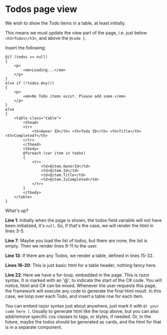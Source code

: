 # Todos page view
We wish to show the Todo items in a table, at least initially.

This means we must update the view part of the page, i.e. just below `<h3>Todos>/h3>`, and above the `@code {`.

Insert the following:

```razor
@if (todos == null)
{
    <p>
        <em>Loading...</em>
    </p>
}
else if (!todos.Any())
{
    <p>
        <em>No ToDo items exist. Please add some.</em>
    </p>
}
else
{
    <table class="table">
        <thead>
        <tr>
            <th>Owner ID</th> <th>Todo ID</th> <th>Title</th> <th>Completed?</th>
        </tr>
        </thead>
        <tbody>
        @foreach (var item in todos)
        {
            <tr>
                <td>@item.OwnerId</td> 
                <td>@item.Id</td> 
                <td>@item.Title</td> 
                <td>@item.IsCompleted</td>
            </tr>
        }
        </tbody>
    </table>
}
```

What's up?

**Line 1**: Initially when the page is shown, the todos field variable will not have been initialized, it's `null`. So, if that's the case, we will render the html in lines 3-5.

**Line 7**: Maybe you load the list of todos, but there are none, the list is empty. Then we render lines 9-11 to the user.

**Line 13**: If there are any Todos, we render a table, defined in lines 15-32.

**Lines 16-20**: This is just basic html for a table header, nothing fancy here.

**Line 22**: Here we have a for-loop, embedded in the page. This is razor syntax. It is marked with an '@', to indicate the start of the C# code.
You will notice, html and C# can be mixed. Whenever the user requests this page, the framework will execute any code to generate the final html result.
In this case, we loop over each Todo, and insert a table row for each item.

You can embed razor syntax just about anywhere, just mark it with `@( your code here )`. Usually to generate html like the loop above, but you can also add/remove specific css classes to tags, or styles, if needed.
Or, in the future, maybe the todos should be generated as cards, and the html for that is in a separate component.
